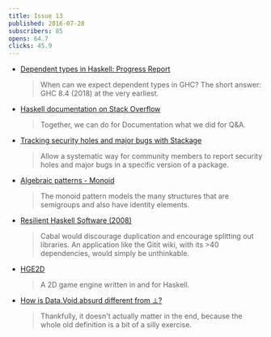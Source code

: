 ```yaml
---
title: Issue 13
published: 2016-07-28
subscribers: 85
opens: 64.7
clicks: 45.9
---
```


- [Dependent types in Haskell: Progress Report](https://typesandkinds.wordpress.com/2016/07/24/dependent-types-in-haskell-progress-report/)

  > When can we expect dependent types in GHC? The short answer: GHC 8.4 (2018) at the very earliest.

- [Haskell documentation on Stack Overflow](http://stackoverflow.com/documentation/haskell/topics)

  > Together, we can do for Documentation what we did for Q&A.

- [Tracking security holes and major bugs with Stackage](https://www.reddit.com/r/haskell/comments/4uta1e/proposal_tracking_security_holes_and_major_bugs/)

  > Allow a systematic way for community members to report security holes and major bugs in a specific version of a package.

- [Algebraic patterns - Monoid](http://philipnilsson.github.io/Badness10k/posts/2016-07-21-functional-patterns-monoid.html)

  > The monoid pattern models the many structures that are semigroups and also have identity elements.

- [Resilient Haskell Software (2008)](https://www.gwern.net/Resilient%20Haskell%20Software)

  > Cabal would discourage duplication and encourage splitting out libraries. An application like the Gitit wiki, with its >40 dependencies, would simply be unthinkable.

- [HGE2D](https://github.com/I3ck/HGE2D)

  > A 2D game engine written in and for Haskell.

- [How is Data.Void.absurd different from ⊥?](http://stackoverflow.com/questions/38556531/how-is-data-void-absurd-different-from-⊥)

  > Thankfully, it doesn't actually matter in the end, because the whole old definition is a bit of a silly exercise.
